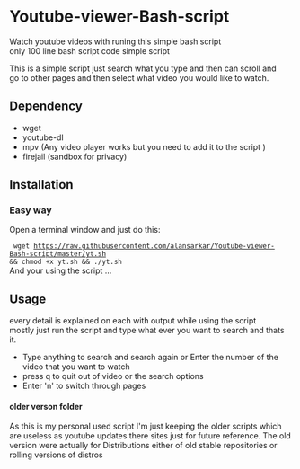 # Youtube-viewer-Bash-script

Watch youtube videos with runing this simple bash script <br>
only 100 line bash script code simple script 

This is a simple script just search what you type and then can scroll and  <br>
go to other pages and  then select what  video you would like to watch.

## Dependency 
* wget <br>
* youtube-dl <br>
* mpv (Any video player works but  you need to add it to the script )  <br>
* firejail (sandbox for privacy) <br>

## Installation
### Easy way

Open a terminal window and just do this: <br >

<code> wget https://raw.githubusercontent.com/alansarkar/Youtube-viewer-Bash-script/master/yt.sh && chmod +x yt.sh  && ./yt.sh</code > <br>
And your using the script ...

## Usage
every detail is explained on  each with output while using the script <br>
mostly just run the script and type what ever you want to search and thats it.
* Type anything to search and search again or Enter the number of the video that you want to watch
* press q to quit out of video or the search options
* Enter 'n' to switch through pages

#### older verson folder
As this is my personal used script I'm just keeping the older scripts which are useless as youtube updates there sites just for future reference.
The old version were  actually for Distributions  either of old stable repositories or rolling versions of distros <br >


